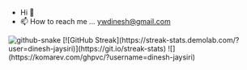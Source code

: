 
- Hi 👋
- 📫 How to reach me ... ywdinesh@gmail.com
<picture>
  <source media="(prefers-color-scheme: dark)" srcset="github-snake-dark.svg" />
  <source media="(prefers-color-scheme: light)" srcset="github-snake.svg" />
  <img alt="github-snake" src="github-snake.svg" />
</picture>
[![GitHub Streak](https://streak-stats.demolab.com/?user=dinesh-jaysiri)](https://git.io/streak-stats)
![](https://komarev.com/ghpvc/?username=dinesh-jaysiri)
<!---
dinesh-jaysiri/dinesh-jaysiri is a ✨ special ✨ repository because its `README.md` (this file) appears on your GitHub profile.
You can click the Preview link to take a look at your changes.
--->
